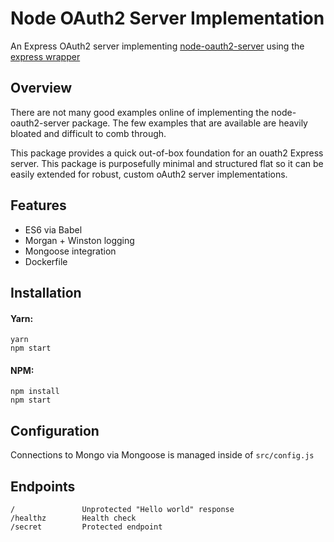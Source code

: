 # Node OAuth2 Server Implementation

An Express OAuth2 server implementing [node-oauth2-server](https://www.npmjs.com/package/node-oauth2-server)
using the [express wrapper](https://github.com/oauthjs/express-oauth-server)

## Overview

There are not many good examples online of implementing the node-oauth2-server package.  The few examples that are 
available are heavily bloated and difficult to comb through.

This package provides a quick out-of-box foundation for an ouath2 Express server. This package is purposefully minimal 
and structured flat so it can be easily extended for robust, custom oAuth2 server implementations.

## Features

* ES6 via Babel
* Morgan + Winston logging
* Mongoose integration
* Dockerfile

## Installation

#### Yarn:
```
yarn
npm start
```

#### NPM:
```
npm install
npm start
```

## Configuration

Connections to Mongo via Mongoose is managed inside of `src/config.js`

## Endpoints
```
/               Unprotected "Hello world" response
/healthz        Health check
/secret         Protected endpoint
```